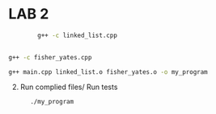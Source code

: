 # LAB 2

```bash
        g++ -c linked_list.cpp
``` 
```bash
        
g++ -c fisher_yates.cpp 
```
```bash
g++ main.cpp linked_list.o fisher_yates.o -o my_program
```

2. Run complied files/ Run tests
```bash
      ./my_program
```
